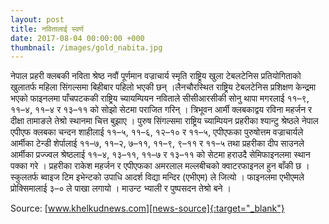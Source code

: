 ```yaml
---
layout: post
title: नवितालाई स्वर्ण
date: 2017-08-04 00:00:00 +000
thumbnail: /images/gold_nabita.jpg
---
```

नेपाल प्रहरी क्लबकी नविता श्रेष्ठ नवौं पूर्णमान वज्राचार्य स्मृति राष्ट्रिय खुला टेबलटेनिस प्रतियोगिताको खुलातर्फ महिला सिंगल्समा बिहीबार पहिलो भएकी छन् ।लैनचौरस्थित राष्ट्रिय टेबलटेनिस प्रशिक्षण केन्द्रमा भएको फाइनलमा पाँचपटककी राष्ट्रिय च्यायम्पियन नविताले सीसीआरसीकी सोनु थापा मगरलाई ११–९, ११–४, ११–४ र १३–११ को सोझो सेटमा पराजित गरिन् । त्रिभूवन आर्मी क्लबकाद्वय रविना महर्जन र दीक्षा तामाङले तेश्रो स्थानमा चित्त बुझाए ।
पुरुष सिंगल्समा राष्ट्रिय च्याम्पियन प्रहरीका श्यान्टु श्रेष्ठले नेपाल एपीएफ क्लबका चन्दन शाहीलाई ११–५, ११–६, १२–१० र ११–५, एपीएफका पुरुषोत्तम वज्राचार्यले आर्मीका टेन्डी शेर्पालाई ११–७, ११–२, ७–११, ११–९, ९–११ र ११–५ तथा प्रहरीका दीप साउनले आर्मीका प्रज्ज्वल श्रेष्ठलाई ११–४, १३–११, ११–७ र १३–११ को सेटमा हराउदै सेमिफाइनलमा स्थान पक्का गरे । प्रहरीका राकेश महर्जन र एपीएफका अमरलाल मल्लबीचको क्वाटरफाइनल हुन बाँकी छ ।
स्कुलतर्फ ब्वाइज टिम इभेन्टको उपाधि आदर्श विद्या मन्दिर (एभीएम) ले जित्यो । फाइनलमा एभीएमले प्रोक्सिमालाई ३–० ले पाखा लगायो । माउन्ट भ्याली र पुष्पसदन तेश्रो बने ।

Source: [www.khelkudnews.com][news-source]{:target="_blank"}

[news-source]: http://www.khelkudnews.com/news/18444